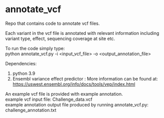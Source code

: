 # annotate_vcf
Repo that contains code to annotate vcf files.

Each variant in the vcf file is annotated with relevant information including variant type, effect, sequencing coverage at site etc.

To run the code simply type: <br />
python annotate_vcf.py -i <input_vcf_file> -o <output_annotation_file>

Dependencies: <br />
1. python 3.9 <br />
2. Ensembl variance effect predictor : More information can be found at: https://uswest.ensembl.org/info/docs/tools/vep/index.html

An example vcf file is provided with example annotation. <br />
example vcf input file: Challenge_data.vcf <br />
example annotation output file produced by running annotate_vcf.py: challenge_annotation.txt
